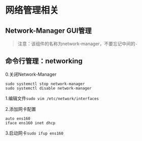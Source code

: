 # 网络管理相关

## Network-Manager GUI管理

> 注意：该组件的名称为network-manager，不要忘记中间的`-`

## 命令行管理：networking

0.关闭Network-Manager
```shell
sudo systemctl stop network-manager
sudo systemctl disable network-manager
```

1.编辑文件`sudo vim /etc/network/interfaces`

2.添加网卡配置
```shell
auto ens160
iface ens160 inet dhcp
```

3.启动网卡`sudo ifup ens160`